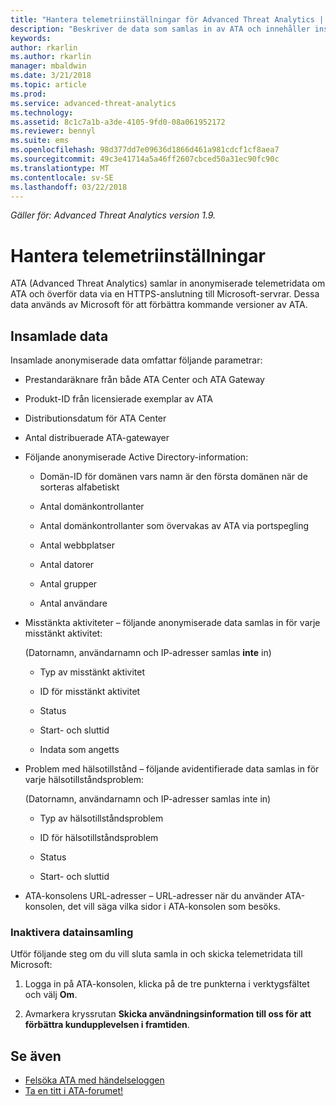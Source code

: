 ```yaml
---
title: "Hantera telemetriinställningar för Advanced Threat Analytics | Microsoft Docs"
description: "Beskriver de data som samlas in av ATA och innehåller instruktioner för att inaktivera datainsamling."
keywords: 
author: rkarlin
ms.author: rkarlin
manager: mbaldwin
ms.date: 3/21/2018
ms.topic: article
ms.prod: 
ms.service: advanced-threat-analytics
ms.technology: 
ms.assetid: 8c1c7a1b-a3de-4105-9fd0-08a061952172
ms.reviewer: bennyl
ms.suite: ems
ms.openlocfilehash: 98d377dd7e09636d1866d461a981cdcf1cf8aea7
ms.sourcegitcommit: 49c3e41714a5a46ff2607cbced50a31ec90fc90c
ms.translationtype: MT
ms.contentlocale: sv-SE
ms.lasthandoff: 03/22/2018
---
```

*Gäller för: Advanced Threat Analytics version 1.9.*



# <a name="manage-telemetry-settings"></a>Hantera telemetriinställningar
ATA (Advanced Threat Analytics) samlar in anonymiserade telemetridata om ATA och överför data via en HTTPS-anslutning till Microsoft-servrar.  Dessa data används av Microsoft för att förbättra kommande versioner av ATA.

## <a name="data-collected"></a>Insamlade data
Insamlade anonymiserade data omfattar följande parametrar:

-   Prestandaräknare från både ATA Center och ATA Gateway

-   Produkt-ID från licensierade exemplar av ATA

-   Distributionsdatum för ATA Center

-   Antal distribuerade ATA-gatewayer

-   Följande anonymiserade Active Directory-information:

    -   Domän-ID för domänen vars namn är den första domänen när de sorteras alfabetiskt

    -   Antal domänkontrollanter

    -   Antal domänkontrollanter som övervakas av ATA via portspegling

    -   Antal webbplatser

    -   Antal datorer

    -   Antal grupper

    -   Antal användare

-   Misstänkta aktiviteter – följande anonymiserade data samlas in för varje misstänkt aktivitet:

    (Datornamn, användarnamn och IP-adresser samlas **inte** in)

    -   Typ av misstänkt aktivitet

    -   ID för misstänkt aktivitet

    -   Status

    -   Start- och sluttid

    -   Indata som angetts

- Problem med hälsotillstånd – följande avidentifierade data samlas in för varje hälsotillståndsproblem:

    (Datornamn, användarnamn och IP-adresser samlas inte in)

    -   Typ av hälsotillståndsproblem

    -   ID för hälsotillståndsproblem

    -   Status

    -   Start- och sluttid

- ATA-konsolens URL-adresser – URL-adresser när du använder ATA-konsolen, det vill säga vilka sidor i ATA-konsolen som besöks.


### <a name="disable-data-collection"></a>Inaktivera datainsamling
Utför följande steg om du vill sluta samla in och skicka telemetridata till Microsoft:

1.  Logga in på ATA-konsolen, klicka på de tre punkterna i verktygsfältet och välj **Om**.

2.  Avmarkera kryssrutan **Skicka användningsinformation till oss för att förbättra kundupplevelsen i framtiden**.

## <a name="see-also"></a>Se även
- [Felsöka ATA med händelseloggen](troubleshooting-ata-using-logs.md)
- [Ta en titt i ATA-forumet!](https://social.technet.microsoft.com/Forums/security/home?forum=mata)
